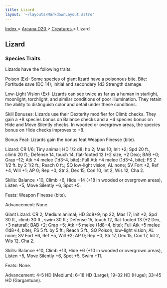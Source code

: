 ```yaml
---
title: Lizard
layout: '~/layouts/MarkdownLayout.astro'
---
```


[ Index ](/) > [ Arcana D20 ](/arcana.d20.srd) > [ Creatures ](/arcana.d20.srd/creatures) > Lizard

##  Lizard

###  Species Traits

Lizards have the following traits:

Poison (Ex): Some species of giant lizard have a poisonous bite. Bite:
Fortitude save (DC 14); initial and secondary 1d3 Strength damage.

Low-Light Vision (Ex): Lizards can see twice as far as a human in starlight,
moonlight, torchlight, and similar conditions of poor illumination. They
retain the ability to distinguish color and detail under these conditions.

Skill Bonuses: Lizards use their Dexterity modifier for Climb checks. They
gain a +8 species bonus on Balance checks and a +4 species bonus on Hide and
Move Silently checks. In wooded or overgrown areas, the species bonus on Hide
checks improves to +8.

Bonus Feat: Lizards gain the bonus feat Weapon Finesse (bite).

Lizard: CR 1/6; Tiny animal; HD 1/2 d8; hp 2; Mas 10; Init +2; Spd 20 ft.,
climb 20 ft.; Defense 14, touch 14, flat-footed 12 (+2 size, +2 Dex); BAB +0;
Grap –12; Atk +4 melee (1d3–4, bite); Full Atk +4 melee (1d3–4, bite); FS 2
1/2 ft. by 2 1/2 ft.; Reach 0 ft.; SQ low-light vision; AL none; SV Fort +2,
Ref +4, Will +1; AP 0; Rep +0; Str 3, Dex 15, Con 10, Int 2, Wis 12, Cha 2.

Skills: Balance +10, Climb +6, Hide +14 (+18 in wooded or overgrown areas),
Listen +5, Move Silently +6, Spot +5.

Feats: Weapon Finesse (bite).

Advancement: None.

Giant Lizard: CR 2; Medium animal; HD 3d8+9; hp 22; Mas 17; Init +2; Spd 30
ft., climb 30 ft., swim 30 ft.; Defense 15, touch 12, flat-footed 13 (+2 Dex,
+3 natural); BAB +2; Grap +5; Atk +5 melee (1d8+4, bite); Full Atk +5 melee
(1d8+4, bite); FS 5 ft. by 5 ft.; Reach 5 ft.; SQ Poison, low-light vision; AL
none; SV Fort +6, Ref +5, Will +2; AP 0; Rep +0; Str 17, Dex 15, Con 17, Int
2, Wis 12, Cha 2.

Skills: Balance +10, Climb +13, Hide +6 (+10 in wooded or overgrown areas),
Listen +5, Move Silently +6, Spot +5, Swim +11.

Feats: None.

Advancement: 4–5 HD (Medium); 6–18 HD (Large); 19–32 HD (Huge); 33–45 HD
(Gargantuan).

